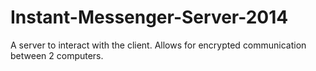 # Instant-Messenger-Server-2014
A server to interact with the client. Allows for encrypted communication between 2 computers.
